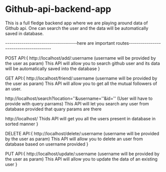 # Github-api-backend-app

This is a full fledge backend app where we are playing around data of Github api. One can search the user and the data will be automatically saved in database.

------------------------------------here are important routes---------------------------------------

POST API:{
  http://localhost/add/:username  (username will be provided by the user as param)
  This API will allow you to search github user and its data will be automatically saved into the database
}


GET API:{
  http://localhost/friend/:username  (username will be provided by the user as param)
  This API will allow you to get all the mutual followers of an user.
  
  http://localhost/search?location=''&username=''&id='' (User will have to provide with query parrams)
  This API will let you search any user from database provided that quary params are there
  
  http://localhost/ 
  Thids API will get you all the users present in database in sorted manner
}

DELETE API:{
  http://localhost/delete/:username  (username will be provided by the user as param)
  This API will allow you to delete an user from database based on username provided
}

PUT API:{
  http://localhost/update/:username  (username will be provided by the user as param)
  This API will allow you to update the data of an existing user
}

